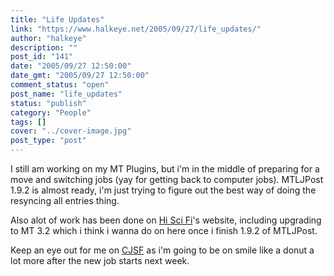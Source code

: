 ```yaml
---
title: "Life Updates"
link: "https://www.halkeye.net/2005/09/27/life_updates/"
author: "halkeye"
description: ""
post_id: "141"
date: "2005/09/27 12:50:00"
date_gmt: "2005/09/27 12:50:00"
comment_status: "open"
post_name: "life_updates"
status: "publish"
category: "People"
tags: []
cover: "../cover-image.jpg"
post_type: "post"
---
```


I still am working on my MT Plugins, but i'm in the middle of preparing for a move and switching jobs (yay for getting back to computer jobs). MTLJPost 1.9.2 is almost ready, i'm just trying to figure out the best way of doing the resyncing all entries thing.

Also alot of work has been done on [Hi Sci Fi](http://www.hiscifi.com)'s website, including upgrading to MT 3.2 which i think i wanna do on here once i finish 1.9.2 of MTLJPost.

Keep an eye out for me on [CJSF](http://www.cjsf.ca) as i'm going to be on smile like a donut a lot more after the new job starts next week.